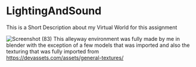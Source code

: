 # LightingAndSound

This is a Short Description about my Virtual World for this assignment

![Screenshot (83)](https://user-images.githubusercontent.com/115985919/205811128-a20778dd-2bab-4168-abf3-86f7935cc731.png)
This alleyway environment was fully made by me in blender with the exception of a few models that was imported
and also the texturing that was fully imported from https://devassets.com/assets/general-textures/
